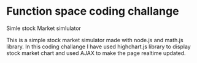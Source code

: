 # Function space coding challange

Simle stock Market simlulator

This is a simple stock market simulator made with node.js and math.js library. In this coding challange I have used highchart.js library to display stock market chart and used AJAX to make the page realtime updated.
